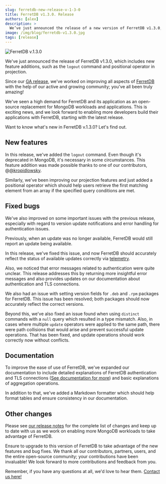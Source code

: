 ```yaml
---
slug: ferretdb-new-release-v-1-3-0
title: FerretDB v1.3.0. Release
authors: [alex]
description: >
  We’ve just announced the release of a new version of FerretDB v1.3.0, which now includes new feature additions, such as the `logout` command and positional operator in projection.
image: /img/blog/ferretdb-v1.3.0.jpg
tags: [release]
---
```


![FerretDB v.1.3.0](/img/blog/ferretdb-v1.3.0.jpg)

We've just announced the release of FerretDB v1.3.0, which includes new feature additions, such as the `logout` command and positional operator in projection.

<!--truncate-->

Since our [GA release](https://blog.ferretdb.io/ferretdb-1-0-ga-opensource-mongodb-alternative/), we've worked on improving all aspects of [FerretDB](https://www.ferretdb.io/) with the help of our active and growing community; you've all been truly amazing!

We've seen a high demand for FerretDB and its application as an open-source replacement for MongoDB workloads and applications.
This is exciting news, and we look forward to enabling more developers build their applications with FerretDB, starting with the latest release.

Want to know what's new in FerretDB v.1.3.0?
Let's find out.

## New features

In this release, we've added the `logout` command.
Even though it's deprecated in MongoDB, it's necessary in some circumstances.
This feature addition was made possible thanks to one of our contributors, @[@kropidlowsky](https://github.com/kropidlowsky).

Similarly, we've been improving our projection features and just added a positional operator which should help users retrieve the first matching element from an array if the specified query conditions are met.

## Fixed bugs

We've also improved on some important issues with the previous release, especially with regard to version update notifications and error handling for authentication issues.

Previously, when an update was no longer available, FerretDB would still report an update being available.

In this release, we've fixed this issue, and now FerretDB should accurately reflect the status of available updates correctly via [telemetry](https://docs.ferretdb.io/telemetry/).

Also, we noticed that error messages related to authentication were quite unclear.
This release addresses this by returning more insightful error messages and also provides updates on our documentation about authentication and TLS connections.

We also had an issue with setting version fields for `.deb` and `.rpm` packages for FerretDB.
This issue has been resolved; both packages should now accurately reflect the correct versions.

Beyond this, we've also fixed an issue found when using `distinct` commands with a `null` query which resulted in a type mismatch.
Also, in cases where multiple `update` operators were applied to the same path, there were path collisions that would arise and prevent successful update operations.
That has been fixed, and update operations should work correctly now without conflicts.

## Documentation

To improve the ease of use of FerretDB, we've expanded our documentation to include detailed explanations of FerretDB authentication and TLS connections ([See documentation for more](https://docs.ferretdb.io/category/security/)) and basic explanations of aggregation operations.

In addition to that, we've added a Markdown formatter which should help format tables and ensure consistency in our documentation.

## Other changes

Please see [our release notes](https://github.com/FerretDB/FerretDB/releases/tag/v1.3.0) for the complete list of changes and keep up to date with us as we work on enabling more MongoDB workloads to take advantage of FerretDB.

Ensure to upgrade to this version of FerretDB to take advantage of the new features and bug fixes.
We thank all our contributors, partners, users, and the entire open-source community; your contributions have been invaluable!
We look forward to more contributions and feedback from you.

Remember, if you have any questions at all, we'd love to hear them.
[Contact us here!](https://docs.ferretdb.io/#community)
